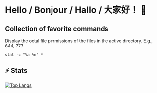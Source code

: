 # Hello / Bonjour / Hallo / 大家好！ 👋

## Collection of favorite commands

Display the octal file permissions of the files in the active directory. E.g., 644, 777

```
stat -c "%a %n" *
```

## ⚡ Stats

[![Top Langs](https://github-readme-stats.vercel.app/api/top-langs/?username=hdevilbiss&count_private=true)](https://github.com/anuraghazra/github-readme-stats)
